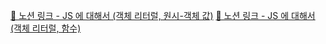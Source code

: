 [🔗 노션 링크 - JS 에 대해서 (객체 리터럴, 원시-객체 값)](https://common-sheet-da1.notion.site/JS-91caf8a5f93e4f09935f6e6c94b5364c?pvs=4)
[🔗 노션 링크 - JS 에 대해서 (객체 리터럴, 함수)](https://common-sheet-da1.notion.site/JS-9a10f37b65794043a28c9b2fc446ab3e?pvs=4)
